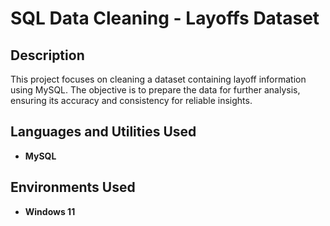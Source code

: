 <h1>SQL Data Cleaning - Layoffs Dataset</h1>

<h2>Description</h2>
This project focuses on cleaning a dataset containing layoff information using MySQL. The objective is to prepare the data for further analysis, ensuring its accuracy and consistency for reliable insights.
<br />

<h2>Languages and Utilities Used</h2>

- <b>MySQL</b> 

<h2>Environments Used </h2>

- <b>Windows 11</b>
